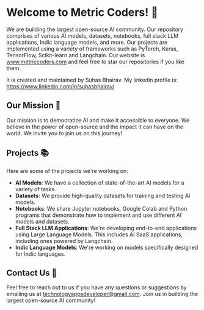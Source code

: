 # Welcome to Metric Coders! 👋

We are building the largest open-source AI community. Our repository comprises of various AI models, datasets, notebooks, full stack LLM applications, Indic language models, and more. Our projects are implemented using a variety of frameworks such as PyTorch, Keras, TensorFlow, Scikit-learn and Langchain. Our website is www.metriccoders.com and feel free to star our repositories if you like them.

It is created and maintained by Suhas Bhairav. My linkedin profile is: https://www.linkedin.com/in/suhasbhairav/

## Our Mission 🚀

Our mission is to democratize AI and make it accessible to everyone. We believe in the power of open-source and the impact it can have on the world. We invite you to join us on this journey!

## Projects 📚

Here are some of the projects we're working on:

- **AI Models**: We have a collection of state-of-the-art AI models for a variety of tasks.
- **Datasets**: We provide high-quality datasets for training and testing AI models.
- **Notebooks**: We share Jupyter notebooks, Google Colab and Python programs that demonstrate how to implement and use different AI models and datasets.
- **Full Stack LLM Applications**: We're developing end-to-end applications using Large Language Models. This includes AI SaaS applications, including ones powered by Langchain.
- **Indic Language Models**: We're working on models specifically designed for Indic languages.

## Contact Us 📧

Feel free to reach out to us if you have any questions or suggestions by emailing us at technologyappsdeveloper@gmail.com.
Join us in building the largest open-source AI community!
